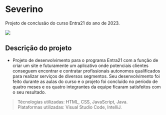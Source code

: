 # Severino

Projeto de conclusão do curso Entra21 do ano de 2023.
 <div>
<img src="http://img.shields.io/static/v1?label=STATUS%20DO%20PROJETO&message=%20EM%20DESENVOLVIMENTO&color=GREEN&style=for-the-badge_blank"></a>
   </div>

## Descrição do projeto

- Projeto de desenvolvimento para o programa Entra21 com a função de criar um site e futuramente um aplicativo onde
  potenciais clientes conseguem encontrar e contratar profissionais autonomos qualificados para realizar serviços de
  diversos segmentos. Seu desenvolvimento foi feito durante as aulas do curso e o projeto foi concluído no período de
  quatro meses e os quatro integrantes da equipe ficaram satisfeitos com o seu resultado.

> Técnologias utilizadas: HTML, CSS, JavaScript, Java. <br>
> Plataformas utilizadas: Visual Studio Code, IntelliJ.
